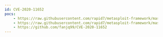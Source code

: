 ```yaml
---
id: CVE-2020-11652
pocs:
    - https://raw.githubusercontent.com/rapid7/metasploit-framework/master/modules/exploits/linux/misc/saltstack_salt_unauth_rce.rb
    - https://raw.githubusercontent.com/rapid7/metasploit-framework/master/modules/auxiliary/gather/saltstack_salt_root_key.rb
    - https://github.com/fanjq99/CVE-2020-11652
---
```

